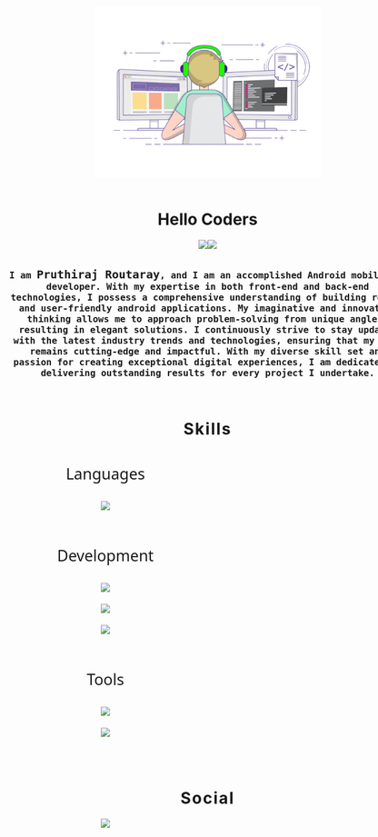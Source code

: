 <div style="width:90vw;display:flex;justify-content:center; ">
    <img alt="" style="fill:cover;max-height:300px;" src="https://raw.githubusercontent.com/AswinBarath/AswinBarath/master/coding.gif"></img>
</div>

<br>
<h1 style="width: 90vw;text-align: center;">Hello Coders</h1>

<div style="width: 90vw; display:flex; justify-content:center;">
    <img src="https://readme-typing-svg.demolab.com?font=Fira+Code&duration=1&pause=1000&color=33F765&width=100&size=25&height=30&repeat=false&vCenter=true&lines=I+am+a" style="height:auto;text-align:center;"></img>
    <img src="https://readme-typing-svg.demolab.com?font=Fira+Code&duration=2000&pause=500&color=33F765&vCenter=true&size=25&width=150&height=30&lines=Programmer;Developer" style="height:auto;text-align:center;"></img>
</div>
<br>

<div style="width:90vw;display:flex;justify-content:center;align-items:center;position:relative;">
<p style="text-align: center;padding-left: 20px;padding-right: 20px;max-width:700px; font-family: 'Fira Code', monospace; font-weight: 600; font-size:16px">
I am <span style="font-size:20px">Pruthiraj Routaray</span>, and I am an accomplished Android mobile app 
developer. With my expertise in both front-end and back-end technologies, I possess a comprehensive 
understanding of building robust and user-friendly android applications. My imaginative and innovative
thinking allows me to approach problem-solving from unique angles, resulting in elegant solutions. I
continuously strive to stay updated with the latest industry trends and technologies, ensuring that
my work remains cutting-edge and impactful. With my diverse skill set and passion for creating 
exceptional digital experiences, I am dedicated to delivering outstanding results for every project 
I undertake.
</p>
</div>
<br>
<h1 style="width: 90vw;text-align: center; letter-spacing:2px">Skills</h1>

<p align="center" style="font-family: 'Segoe UI', Tahoma, Geneva, Verdana, sans-serif;font-size:27px;">
    <span style="line-height:70px">Languages</span> 
    <br>
    <img src="https://skillicons.dev/icons?i=c,cpp,cs,java,kotlin,python,html,js" /> 
    <br><br>
    <span style="line-height:70px">Development</span> 
    <br>
    <img src="https://skillicons.dev/icons?i=mongodb,aws,docker,firebase,kafka" /><br>
    <img src="https://skillicons.dev/icons?i=mysql,postgres,nginx,redis,graphql,gcp" /><br>
    <img src="https://skillicons.dev/icons?i=sass,sqlite,dynamodb,dotnet,azure" /><br>
    <br>
    <span style="line-height:70px">Tools</span> 
    <br>
    <img src="https://skillicons.dev/icons?i=vscode,androidstudio,git,github,gradle,maven,figma" /><br>
    <img src="https://skillicons.dev/icons?i=gitlab,idea,postman,stackoverflow,visualstudio" /><br>
</p>

<br>

<h1 style="width: 90vw;text-align: center; letter-spacing:2px">Social</h1>
<p align="center">
    <a href="https://www.linkedin.com/in/pruthiraj-35573562139p/"> <img style="width:80px;aspect-ration:1/1;" src="https://cdn3d.iconscout.com/3d/free/thumb/free-linkedin-2950130-2447889.png"></img></a>
</div>
</div>
